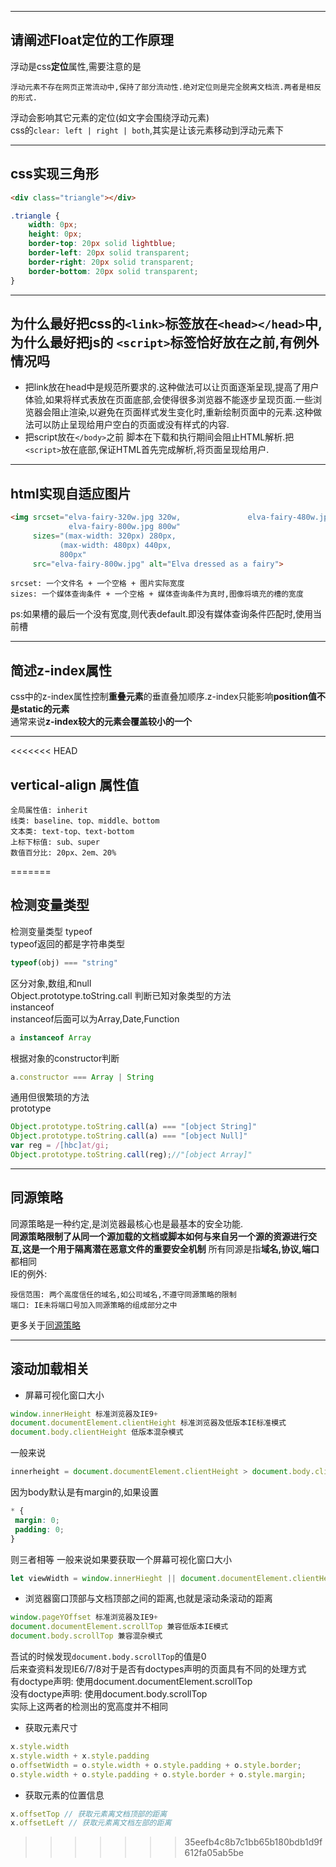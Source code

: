 
---
## 请阐述Float定位的工作原理
浮动是css**定位**属性,需要注意的是
```
浮动元素不存在网页正常流动中,保持了部分流动性.绝对定位则是完全脱离文档流.两者是相反的形式.
```
浮动会影响其它元素的定位(如文字会围绕浮动元素)  
css的```clear: left | right | both```,其实是让该元素移动到浮动元素下

---
## css实现三角形
```html
<div class="triangle"></div>
```
```css
.triangle {
    width: 0px;
    height: 0px;
    border-top: 20px solid lightblue;
    border-left: 20px solid transparent;
    border-right: 20px solid transparent;
    border-bottom: 20px solid transparent;
}
```

---
## 为什么最好把css的```<link>```标签放在```<head></head>```中,为什么最好把js的 ```<script>```标签恰好放在</body>之前,有例外情况吗
- 把link放在head中是规范所要求的.这种做法可以让页面逐渐呈现,提高了用户体验,如果将样式表放在页面底部,会使得很多浏览器不能逐步呈现页面.一些浏览器会阻止渲染,以避免在页面样式发生变化时,重新绘制页面中的元素.这种做法可以防止呈现给用户空白的页面或没有样式的内容.
- 把script放在```</body>```之前
脚本在下载和执行期间会阻止HTML解析.把```<script>```放在底部,保证HTML首先完成解析,将页面呈现给用户.

---
## html实现自适应图片
```html
<img srcset="elva-fairy-320w.jpg 320w,               elva-fairy-480w.jpg 480w,
             elva-fairy-800w.jpg 800w"
     sizes="(max-width: 320px) 280px,
           (max-width: 480px) 440px,
           800px"
     src="elva-fairy-800w.jpg" alt="Elva dressed as a fairy">
```
```
srcset: 一个文件名 + 一个空格 + 图片实际宽度
sizes: 一个媒体查询条件 + 一个空格 + 媒体查询条件为真时,图像将填充的槽的宽度
```
ps:如果槽的最后一个没有宽度,则代表default.即没有媒体查询条件匹配时,使用当前槽

---
## 简述z-index属性
css中的z-index属性控制**重叠元素**的垂直叠加顺序.z-index只能影响**position值不是static的元素**  
通常来说**z-index较大的元素会覆盖较小的一个**

---
<<<<<<< HEAD
## vertical-align 属性值
```
全局属性值: inherit
线类: baseline、top、middle、bottom
文本类: text-top、text-bottom
上标下标值: sub、super
数值百分比: 20px、2em、20%
```
=======
## 检测变量类型
检测变量类型
typeof  
typeof返回的都是字符串类型  
```js
typeof(obj) === "string"
```
区分对象,数组,和null  
Object.prototype.toString.call
判断已知对象类型的方法  
instanceof  
instanceof后面可以为Array,Date,Function
```js
a instanceof Array
```
根据对象的constructor判断
```js
a.constructor === Array | String
```
通用但很繁琐的方法  
prototype  
```js
Object.prototype.toString.call(a) === "[object String]"
Object.prototype.toString.call(a) === "[object Null]"
var reg = /[hbc]at/gi;
Object.prototype.toString.call(reg);//"[object Array]"
```

---
## 同源策略
同源策略是一种约定,是浏览器最核心也是最基本的安全功能.  
**同源策略限制了从同一个源加载的文档或脚本如何与来自另一个源的资源进行交互,这是一个用于隔离潜在恶意文件的重要安全机制**
所有同源是指**域名,协议,端口**都相同  
IE的例外:  
```
授信范围: 两个高度信任的域名,如公司域名,不遵守同源策略的限制
端口: IE未将端口号加入同源策略的组成部分之中
```
更多关于[同源策略]("https://developer.mozilla.org/zh-CN/docs/Web/Security/Same-origin_policy")

---
## 滚动加载相关  
- 屏幕可视化窗口大小
```js
window.innerHeight 标准浏览器及IE9+
document.documentElement.clientHeight 标准浏览器及低版本IE标准模式
document.body.clientHeight 低版本混杂模式   
```
一般来说
```js
innerheight = document.documentElement.clientHeight > document.body.clientHeight
```
因为body默认是有margin的,如果设置
```css
* {
 margin: 0;
 padding: 0;
}
```
则三者相等
一般来说如果要获取一个屏幕可视化窗口大小
```js
let viewWidth = window.innerHieght || document.documentElement.clientHeight || document.body.clientHeight;
```
- 浏览器窗口顶部与文档顶部之间的距离,也就是滚动条滚动的距离
```js
window.pageYOffset 标准浏览器及IE9+
document.documentElement.scrollTop 兼容低版本IE模式
document.body.scrollTop 兼容混杂模式
```
吾试的时候发现```document.body.scrollTop```的值是0  
后来查资料发现IE6/7/8对于是否有doctypes声明的页面具有不同的处理方式  
有doctype声明: 使用document.documentElement.scrollTop  
没有doctype声明: 使用document.body.scrollTop  
实际上这两者的检测出的宽高度并不相同  
- 获取元素尺寸
```js
x.style.width
x.style.width + x.style.padding
o.offsetWidth = o.style.width + o.style.padding + o.style.border;
o.style.width + o.style.padding + o.style.border + o.style.margin;
```
- 获取元素的位置信息
```js
x.offsetTop // 获取元素离文档顶部的距离
x.offsetLeft // 获取元素离文档左部的距离
```





>>>>>>> 35eefb4c8b7c1bb65b180bdb1d9f612fa05ab5be

